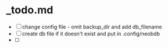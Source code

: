 # _todo.md
- [ ] change config file - omit backup_dir and add db_filename
- [ ] create db file if it doesn't exist and put in .config/neobdb
- [ ] 
